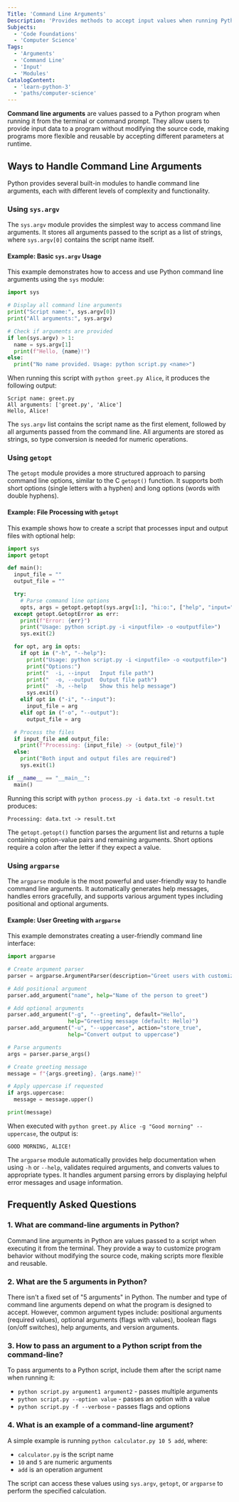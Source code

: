 ```yaml
---
Title: 'Command Line Arguments'
Description: 'Provides methods to accept input values when running Python scripts from the terminal'
Subjects:
  - 'Code Foundations'
  - 'Computer Science'
Tags:
  - 'Arguments'
  - 'Command Line'
  - 'Input'
  - 'Modules'
CatalogContent:
  - 'learn-python-3'
  - 'paths/computer-science'
---
```


**Command line arguments** are values passed to a Python program when running it from the terminal or command prompt. They allow users to provide input data to a program without modifying the source code, making programs more flexible and reusable by accepting different parameters at runtime.

## Ways to Handle Command Line Arguments

Python provides several built-in modules to handle command line arguments, each with different levels of complexity and functionality.

### Using `sys.argv`

The `sys.argv` module provides the simplest way to access command line arguments. It stores all arguments passed to the script as a list of strings, where `sys.argv[0]` contains the script name itself.

#### Example: Basic `sys.argv` Usage

This example demonstrates how to access and use Python command line arguments using the `sys` module:

```py
import sys

# Display all command line arguments
print("Script name:", sys.argv[0])
print("All arguments:", sys.argv)

# Check if arguments are provided
if len(sys.argv) > 1:
  name = sys.argv[1]
  print(f"Hello, {name}!")
else:
  print("No name provided. Usage: python script.py <name>")
```

When running this script with `python greet.py Alice`, it produces the following output:

```shell
Script name: greet.py
All arguments: ['greet.py', 'Alice']
Hello, Alice!
```

The `sys.argv` list contains the script name as the first element, followed by all arguments passed from the command line. All arguments are stored as strings, so type conversion is needed for numeric operations.

### Using `getopt`

The `getopt` module provides a more structured approach to parsing command line options, similar to the C `getopt()` function. It supports both short options (single letters with a hyphen) and long options (words with double hyphens).

#### Example: File Processing with `getopt`

This example shows how to create a script that processes input and output files with optional help:

```py
import sys
import getopt

def main():
  input_file = ""
  output_file = ""

  try:
    # Parse command line options
    opts, args = getopt.getopt(sys.argv[1:], "hi:o:", ["help", "input=", "output="])
  except getopt.GetoptError as err:
    print(f"Error: {err}")
    print("Usage: python script.py -i <inputfile> -o <outputfile>")
    sys.exit(2)

  for opt, arg in opts:
    if opt in ("-h", "--help"):
      print("Usage: python script.py -i <inputfile> -o <outputfile>")
      print("Options:")
      print("  -i, --input   Input file path")
      print("  -o, --output  Output file path")
      print("  -h, --help    Show this help message")
      sys.exit()
    elif opt in ("-i", "--input"):
      input_file = arg
    elif opt in ("-o", "--output"):
      output_file = arg

  # Process the files
  if input_file and output_file:
    print(f"Processing: {input_file} -> {output_file}")
  else:
    print("Both input and output files are required")
    sys.exit(1)

if __name__ == "__main__":
  main()
```

Running this script with `python process.py -i data.txt -o result.txt` produces:

```shell
Processing: data.txt -> result.txt
```

The `getopt.getopt()` function parses the argument list and returns a tuple containing option-value pairs and remaining arguments. Short options require a colon after the letter if they expect a value.

### Using `argparse`

The `argparse` module is the most powerful and user-friendly way to handle command line arguments. It automatically generates help messages, handles errors gracefully, and supports various argument types including positional and optional arguments.

#### Example: User Greeting with `argparse`

This example demonstrates creating a user-friendly command line interface:

```py
import argparse

# Create argument parser
parser = argparse.ArgumentParser(description="Greet users with customizable messages")

# Add positional argument
parser.add_argument("name", help="Name of the person to greet")

# Add optional arguments
parser.add_argument("-g", "--greeting", default="Hello",
                   help="Greeting message (default: Hello)")
parser.add_argument("-u", "--uppercase", action="store_true",
                   help="Convert output to uppercase")

# Parse arguments
args = parser.parse_args()

# Create greeting message
message = f"{args.greeting}, {args.name}!"

# Apply uppercase if requested
if args.uppercase:
  message = message.upper()

print(message)
```

When executed with `python greet.py Alice -g "Good morning" --uppercase`, the output is:

```shell
GOOD MORNING, ALICE!
```

The `argparse` module automatically provides help documentation when using `-h` or `--help`, validates required arguments, and converts values to appropriate types. It handles argument parsing errors by displaying helpful error messages and usage information.

## Frequently Asked Questions

### 1. What are command-line arguments in Python?

Command line arguments in Python are values passed to a script when executing it from the terminal. They provide a way to customize program behavior without modifying the source code, making scripts more flexible and reusable.

### 2. What are the 5 arguments in Python?

There isn't a fixed set of "5 arguments" in Python. The number and type of command line arguments depend on what the program is designed to accept. However, common argument types include: positional arguments (required values), optional arguments (flags with values), boolean flags (on/off switches), help arguments, and version arguments.

### 3. How to pass an argument to a Python script from the command-line?

To pass arguments to a Python script, include them after the script name when running it:

- `python script.py argument1 argument2` - passes multiple arguments
- `python script.py --option value` - passes an option with a value
- `python script.py -f --verbose` - passes flags and options

### 4. What is an example of a command-line argument?

A simple example is running `python calculator.py 10 5 add`, where:

- `calculator.py` is the script name
- `10` and `5` are numeric arguments
- `add` is an operation argument

The script can access these values using `sys.argv`, `getopt`, or `argparse` to perform the specified calculation.

